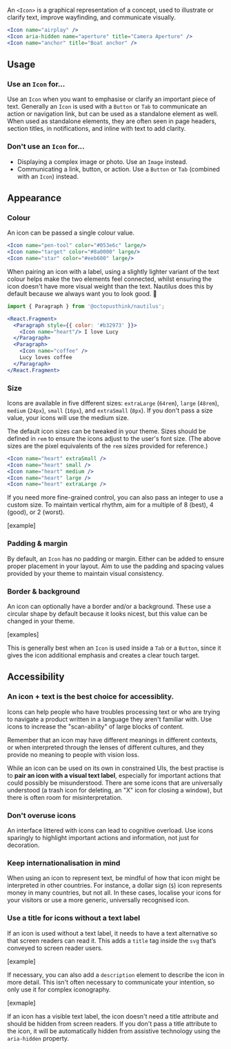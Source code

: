 An `<Icon>` is a graphical representation of a concept, used to illustrate or clarify text, improve wayfinding, and communicate visually.

```jsx
<Icon name="airplay" />
<Icon aria-hidden name="aperture" title="Camera Aperture" />
<Icon name="anchor" title="Boat anchor" />
```

## Usage

### Use an `Icon` for...

Use an `Icon` when you want to emphasise or clarify an important piece of text. Generally an `Icon` is used with a `Button` or `Tab` to communicate an action or navigation link, but can be used as a standalone element as well. When used as standalone elements, they are often seen in page headers, section titles, in notifications, and inline with text to add clarity.

### Don't use an `Icon` for...

- Displaying a complex image or photo. Use an `Image` instead.
- Communicating a link, button, or action. Use a `Button` or `Tab` (combined with an `Icon`) instead.

## Appearance

### Colour

An icon can be passed a single colour value.

```jsx
<Icon name="pen-tool" color="#053e6c" large/>
<Icon name="target" color="#8a0000" large/>
<Icon name="star" color="#eeb600" large/>
```

When pairing an icon with a label, using a slightly lighter variant of the text colour helps make the two elements feel connected, whilst ensuring the icon doesn't have more visual weight than the text. Nautilus does this by default because we always want you to look good. 🙌

```jsx
import { Paragraph } from '@octopusthink/nautilus';

<React.Fragment>
  <Paragraph style={{ color: '#b32973' }}>
    <Icon name="heart"/> I love Lucy
  </Paragraph>
  <Paragraph>
    <Icon name="coffee" />
    Lucy loves coffee
  </Paragraph>
</React.Fragment>
```

### Size

Icons are available in five different sizes: `extraLarge` (`64rem`), `large` (`48rem`), `medium` (`24px`), `small` (`16px`), and `extraSmall` (`8px`). If you don't pass a size value, your icons will use the medium size.

The default icon sizes can be tweaked in your theme. Sizes should be defined in `rem` to ensure the icons adjust to the user's font size. (The above sizes are the pixel equivalents of the `rem` sizes provided for reference.)

```jsx
<Icon name="heart" extraSmall />
<Icon name="heart" small />
<Icon name="heart" medium />
<Icon name="heart" large />
<Icon name="heart" extraLarge />
```

If you need more fine-grained control, you can also pass an integer to use a custom size. To maintain vertical rhythm, aim for a multiple of 8 (best), 4 (good), or 2 (worst).

[example]

### Padding & margin

By default, an `Icon` has no padding or margin. Either can be added to ensure proper placement in your layout. Aim to use the padding and spacing values provided by your theme to maintain visual consistency.

### Border & background

An icon can optionally have a border and/or a background. These use a circular shape by default because it looks nicest, but this value can be changed in your theme.

[examples]

This is generally best when an `Icon` is used inside a `Tab` or a `Button`, since it gives the icon additional emphasis and creates a clear touch target.

## Accessibility

### An icon + text is the best choice for accessiblity.

Icons can help people who have troubles processing text or who are trying to navigate a product written in a language they aren't familiar with. Use icons to increase the "scan-ability" of large blocks of content.

Remember that an icon may have different meanings in different contexts, or when interpreted through the lenses of different cultures, and they provide no meaning to people with vision loss.

While an icon can be used on its own in constrained UIs, the best practise is to **pair an icon with a visual text label**, especially for important actions that could possibly be misunderstood. There are some icons that are universally understood (a trash icon for deleting, an "X" icon for closing a window), but there is often room for misinterpretation.

### Don't overuse icons

An interface littered with icons can lead to cognitive overload. Use icons sparingly to highlight important actions and information, not just for decoration.

### Keep internationalisation in mind

When using an icon to represent text, be mindful of how that icon might be interpreted in other countries. For instance, a dollar sign (`$`) icon represents money in many countries, but not all. In these cases, localise your icons for your visitors or use a more generic, universally recognised icon.

### Use a title for icons without a text label

If an icon is used without a text label, it needs to have a text alternative so that screen readers can read it. This adds a `title` tag inside the `svg` that’s conveyed to screen reader users.

[example]

If necessary, you can also add a `description` element to describe the icon in more detail. This isn't often necessary to communicate your intention, so only use it for complex iconography.

[exmaple]

If an icon has a visible text label, the icon doesn't need a title attribute and should be hidden from screen readers. If you don't pass a title attribute to the icon, it will be automatically hidden from assistive technology using the `aria-hidden` property.
